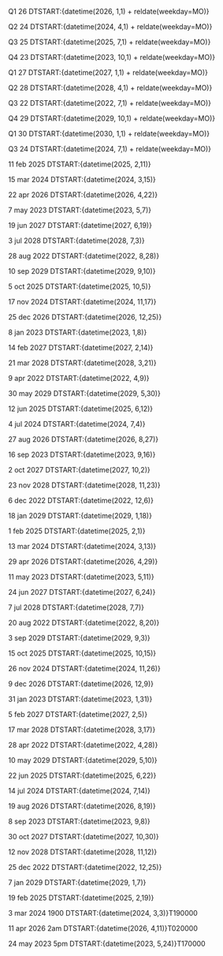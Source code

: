 Q1 26
DTSTART:{datetime(2026, 1,1) + reldate(weekday=MO)}

Q2 24
DTSTART:{datetime(2024, 4,1) + reldate(weekday=MO)}

Q3 25
DTSTART:{datetime(2025, 7,1) + reldate(weekday=MO)}

Q4 23
DTSTART:{datetime(2023, 10,1) + reldate(weekday=MO)}

Q1 27
DTSTART:{datetime(2027, 1,1) + reldate(weekday=MO)}

Q2 28
DTSTART:{datetime(2028, 4,1) + reldate(weekday=MO)}

Q3 22
DTSTART:{datetime(2022, 7,1) + reldate(weekday=MO)}

Q4 29
DTSTART:{datetime(2029, 10,1) + reldate(weekday=MO)}

Q1 30
DTSTART:{datetime(2030, 1,1) + reldate(weekday=MO)}

Q3 24
DTSTART:{datetime(2024, 7,1) + reldate(weekday=MO)}

11 feb 2025
DTSTART:{datetime(2025, 2,11)}

15 mar 2024
DTSTART:{datetime(2024, 3,15)}

22 apr 2026
DTSTART:{datetime(2026, 4,22)}

7 may 2023
DTSTART:{datetime(2023, 5,7)}

19 jun 2027
DTSTART:{datetime(2027, 6,19)}

3 jul 2028
DTSTART:{datetime(2028, 7,3)}

28 aug 2022
DTSTART:{datetime(2022, 8,28)}

10 sep 2029
DTSTART:{datetime(2029, 9,10)}

5 oct 2025
DTSTART:{datetime(2025, 10,5)}

17 nov 2024
DTSTART:{datetime(2024, 11,17)}

25 dec 2026
DTSTART:{datetime(2026, 12,25)}

8 jan 2023
DTSTART:{datetime(2023, 1,8)}

14 feb 2027
DTSTART:{datetime(2027, 2,14)}

21 mar 2028
DTSTART:{datetime(2028, 3,21)}

9 apr 2022
DTSTART:{datetime(2022, 4,9)}

30 may 2029
DTSTART:{datetime(2029, 5,30)}

12 jun 2025
DTSTART:{datetime(2025, 6,12)}

4 jul 2024
DTSTART:{datetime(2024, 7,4)}

27 aug 2026
DTSTART:{datetime(2026, 8,27)}

16 sep 2023
DTSTART:{datetime(2023, 9,16)}

2 oct 2027
DTSTART:{datetime(2027, 10,2)}

23 nov 2028
DTSTART:{datetime(2028, 11,23)}

6 dec 2022
DTSTART:{datetime(2022, 12,6)}

18 jan 2029
DTSTART:{datetime(2029, 1,18)}

1 feb 2025
DTSTART:{datetime(2025, 2,1)}

13 mar 2024
DTSTART:{datetime(2024, 3,13)}

29 apr 2026
DTSTART:{datetime(2026, 4,29)}

11 may 2023
DTSTART:{datetime(2023, 5,11)}

24 jun 2027
DTSTART:{datetime(2027, 6,24)}

7 jul 2028
DTSTART:{datetime(2028, 7,7)}

20 aug 2022
DTSTART:{datetime(2022, 8,20)}

3 sep 2029
DTSTART:{datetime(2029, 9,3)}

15 oct 2025
DTSTART:{datetime(2025, 10,15)}

26 nov 2024
DTSTART:{datetime(2024, 11,26)}

9 dec 2026
DTSTART:{datetime(2026, 12,9)}

31 jan 2023
DTSTART:{datetime(2023, 1,31)}

5 feb 2027
DTSTART:{datetime(2027, 2,5)}

17 mar 2028
DTSTART:{datetime(2028, 3,17)}

28 apr 2022
DTSTART:{datetime(2022, 4,28)}

10 may 2029
DTSTART:{datetime(2029, 5,10)}

22 jun 2025
DTSTART:{datetime(2025, 6,22)}

14 jul 2024
DTSTART:{datetime(2024, 7,14)}

19 aug 2026
DTSTART:{datetime(2026, 8,19)}

8 sep 2023
DTSTART:{datetime(2023, 9,8)}

30 oct 2027
DTSTART:{datetime(2027, 10,30)}

12 nov 2028
DTSTART:{datetime(2028, 11,12)}

25 dec 2022
DTSTART:{datetime(2022, 12,25)}

7 jan 2029
DTSTART:{datetime(2029, 1,7)}

19 feb 2025
DTSTART:{datetime(2025, 2,19)}

3 mar 2024 1900
DTSTART:{datetime(2024, 3,3)}T190000

11 apr 2026 2am
DTSTART:{datetime(2026, 4,11)}T020000

24 may 2023 5pm
DTSTART:{datetime(2023, 5,24)}T170000
